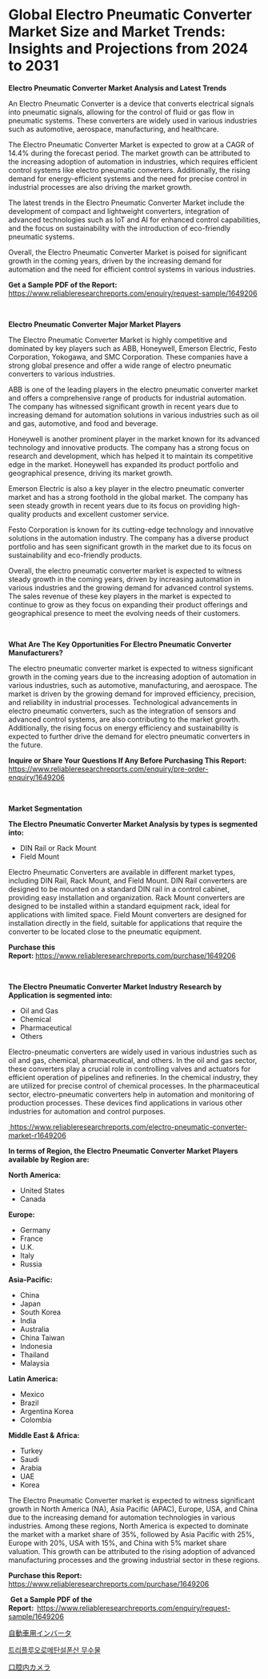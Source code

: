 <p><h1>Global Electro Pneumatic Converter Market Size and Market Trends: Insights and Projections from 2024 to 2031</h1></p><p><strong>Electro Pneumatic Converter Market Analysis and Latest Trends</strong></p>
<p><p>An Electro Pneumatic Converter is a device that converts electrical signals into pneumatic signals, allowing for the control of fluid or gas flow in pneumatic systems. These converters are widely used in various industries such as automotive, aerospace, manufacturing, and healthcare.</p><p>The Electro Pneumatic Converter Market is expected to grow at a CAGR of 14.4% during the forecast period. The market growth can be attributed to the increasing adoption of automation in industries, which requires efficient control systems like electro pneumatic converters. Additionally, the rising demand for energy-efficient systems and the need for precise control in industrial processes are also driving the market growth.</p><p>The latest trends in the Electro Pneumatic Converter Market include the development of compact and lightweight converters, integration of advanced technologies such as IoT and AI for enhanced control capabilities, and the focus on sustainability with the introduction of eco-friendly pneumatic systems.</p><p>Overall, the Electro Pneumatic Converter Market is poised for significant growth in the coming years, driven by the increasing demand for automation and the need for efficient control systems in various industries.</p></p>
<p><strong>Get a Sample PDF of the Report:&nbsp;</strong> <a href="https://www.reliableresearchreports.com/enquiry/request-sample/1649206">https://www.reliableresearchreports.com/enquiry/request-sample/1649206</a></p>
<p>&nbsp;</p>
<p><strong>Electro Pneumatic Converter Major Market Players</strong></p>
<p><p>The Electro Pneumatic Converter Market is highly competitive and dominated by key players such as ABB, Honeywell, Emerson Electric, Festo Corporation, Yokogawa, and SMC Corporation. These companies have a strong global presence and offer a wide range of electro pneumatic converters to various industries.</p><p>ABB is one of the leading players in the electro pneumatic converter market and offers a comprehensive range of products for industrial automation. The company has witnessed significant growth in recent years due to increasing demand for automation solutions in various industries such as oil and gas, automotive, and food and beverage.</p><p>Honeywell is another prominent player in the market known for its advanced technology and innovative products. The company has a strong focus on research and development, which has helped it to maintain its competitive edge in the market. Honeywell has expanded its product portfolio and geographical presence, driving its market growth.</p><p>Emerson Electric is also a key player in the electro pneumatic converter market and has a strong foothold in the global market. The company has seen steady growth in recent years due to its focus on providing high-quality products and excellent customer service.</p><p>Festo Corporation is known for its cutting-edge technology and innovative solutions in the automation industry. The company has a diverse product portfolio and has seen significant growth in the market due to its focus on sustainability and eco-friendly products.</p><p>Overall, the electro pneumatic converter market is expected to witness steady growth in the coming years, driven by increasing automation in various industries and the growing demand for advanced control systems. The sales revenue of these key players in the market is expected to continue to grow as they focus on expanding their product offerings and geographical presence to meet the evolving needs of their customers.</p></p>
<p>&nbsp;</p>
<p><strong>What Are The Key Opportunities For Electro Pneumatic Converter Manufacturers?</strong></p>
<p><p>The electro pneumatic converter market is expected to witness significant growth in the coming years due to the increasing adoption of automation in various industries, such as automotive, manufacturing, and aerospace. The market is driven by the growing demand for improved efficiency, precision, and reliability in industrial processes. Technological advancements in electro pneumatic converters, such as the integration of sensors and advanced control systems, are also contributing to the market growth. Additionally, the rising focus on energy efficiency and sustainability is expected to further drive the demand for electro pneumatic converters in the future.</p></p>
<p><strong>Inquire or Share Your Questions If Any Before Purchasing This Report:</strong> <a href="https://www.reliableresearchreports.com/enquiry/pre-order-enquiry/1649206">https://www.reliableresearchreports.com/enquiry/pre-order-enquiry/1649206</a></p>
<p>&nbsp;</p>
<p><strong>Market Segmentation</strong></p>
<p><strong>The Electro Pneumatic Converter Market Analysis by types is segmented into:</strong></p>
<p><ul><li>DIN Rail or Rack Mount</li><li>Field Mount</li></ul></p>
<p><p>Electro Pneumatic Converters are available in different market types, including DIN Rail, Rack Mount, and Field Mount. DIN Rail converters are designed to be mounted on a standard DIN rail in a control cabinet, providing easy installation and organization. Rack Mount converters are designed to be installed within a standard equipment rack, ideal for applications with limited space. Field Mount converters are designed for installation directly in the field, suitable for applications that require the converter to be located close to the pneumatic equipment.</p></p>
<p><strong>Purchase this Report:&nbsp;</strong><a href="https://www.reliableresearchreports.com/purchase/1649206">https://www.reliableresearchreports.com/purchase/1649206</a></p>
<p>&nbsp;</p>
<p><strong>The Electro Pneumatic Converter Market Industry Research by Application is segmented into:</strong></p>
<p><ul><li>Oil and Gas</li><li>Chemical</li><li>Pharmaceutical</li><li>Others</li></ul></p>
<p><p>Electro-pneumatic converters are widely used in various industries such as oil and gas, chemical, pharmaceutical, and others. In the oil and gas sector, these converters play a crucial role in controlling valves and actuators for efficient operation of pipelines and refineries. In the chemical industry, they are utilized for precise control of chemical processes. In the pharmaceutical sector, electro-pneumatic converters help in automation and monitoring of production processes. These devices find applications in various other industries for automation and control purposes.</p></p>
<p><a href="https://www.reliableresearchreports.com/electro-pneumatic-converter-market-r1649206">&nbsp;https://www.reliableresearchreports.com/electro-pneumatic-converter-market-r1649206</a></p>
<p><strong>In terms of Region, the Electro Pneumatic Converter Market Players available by Region are:</strong></p>
<p>
    <p> <strong> North America: </strong>
        <ul>
            <li>United States</li>
            <li>Canada</li>
        </ul>
        </p> 
    <p> <strong> Europe: </strong>
        <ul>
            <li>Germany</li>
            <li>France</li>
            <li>U.K.</li>
            <li>Italy</li>
            <li>Russia</li>
        </ul>
        </p> 
    <p> <strong> Asia-Pacific: </strong>
        <ul>
            <li>China</li>
            <li>Japan</li>
            <li>South Korea</li>
            <li>India</li>
            <li>Australia</li>
            <li>China Taiwan</li>
            <li>Indonesia</li>
            <li>Thailand</li>
            <li>Malaysia</li>
        </ul>
        </p> 
    <p> <strong> Latin America: </strong>
        <ul>
            <li>Mexico</li>
            <li>Brazil</li>
            <li>Argentina Korea</li>
            <li>Colombia</li>
        </ul>
        </p> 
    <p> <strong> Middle East & Africa: </strong>
        <ul>
            <li>Turkey</li>
            <li>Saudi</li>
            <li>Arabia</li>
            <li>UAE</li>
            <li>Korea</li>
        </ul>
    </p>
    </p>
<p><p>The Electro Pneumatic Converter market is expected to witness significant growth in North America (NA), Asia Pacific (APAC), Europe, USA, and China due to the increasing demand for automation technologies in various industries. Among these regions, North America is expected to dominate the market with a market share of 35%, followed by Asia Pacific with 25%, Europe with 20%, USA with 15%, and China with 5% market share valuation. This growth can be attributed to the rising adoption of advanced manufacturing processes and the growing industrial sector in these regions.</p></p>
<p><strong>Purchase this Report: </strong><a href="https://www.reliableresearchreports.com/purchase/1649206">https://www.reliableresearchreports.com/purchase/1649206</a></p>
<p>&nbsp;<strong>Get a Sample PDF of the Report:&nbsp;&nbsp;</strong><a href="https://www.reliableresearchreports.com/enquiry/request-sample/1649206">https://www.reliableresearchreports.com/enquiry/request-sample/1649206</a></p>
<p><strong></strong></p>
<p><p><a href="https://medium.com/@eugenethompson65/%E8%87%AA%E5%8B%95%E8%BB%8A%E3%82%A4%E3%83%B3%E3%83%90%E3%83%BC%E3%82%BF%E3%83%BC%E5%B8%82%E5%A0%B4-2031%E5%B9%B4%E3%81%BE%E3%81%A7%E3%81%AE%E6%88%90%E5%8A%9F%E3%81%99%E3%82%8B%E3%83%93%E3%82%B8%E3%83%8D%E3%82%B9%E6%88%A6%E7%95%A5%E3%81%AE%E9%8D%B5-400c1e4e554d">自動車用インバータ</a></p><p><a href="https://medium.com/@lilmama456456/%ED%8A%B8%EB%A6%AC%ED%94%8C%EB%A3%A8%EC%98%A4%EB%A1%9C%EB%A9%94%ED%83%84%EC%84%A4%ED%8F%AC%EB%8B%89%EC%82%B0%EB%AC%B4%EC%88%98%EB%AC%BC-%EC%8B%9C%EC%9E%A5-%EC%84%B1%EA%B3%B5%EC%A0%81%EC%9D%B8-%EB%B9%84%EC%A6%88%EB%8B%88%EC%8A%A4-%EC%A0%84%EB%9E%B5%EC%9D%98-%EC%97%B4%EC%87%A0-2031%EB%85%84%EA%B9%8C%EC%A7%80-%EC%98%88%EC%83%81-c8f09f5359f7">트리플루오로메탄설폰산 무수물</a></p><p><a href="https://medium.com/@idellamante2023/%E5%8F%A3%E8%85%94%E5%86%85%E3%82%AB%E3%83%A1%E3%83%A9%E5%B8%82%E5%A0%B4-%E3%82%BF%E3%82%A4%E3%83%97-%E3%82%A2%E3%83%97%E3%83%AA%E3%82%B1%E3%83%BC%E3%82%B7%E3%83%A7%E3%83%B3-%E5%9C%B0%E7%90%86%E3%81%AB%E3%82%88%E3%82%8B%E5%8C%85%E6%8B%AC%E7%9A%84%E8%A9%95%E4%BE%A1-41c00205bacf">口腔内カメラ</a></p></p>